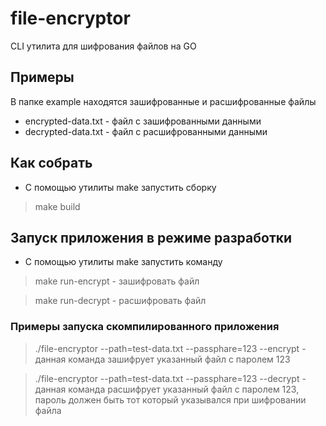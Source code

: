 # file-encryptor

CLI утилита для шифрования файлов на GO

## Примеры

В папке example находятся зашифрованные и расшифрованные файлы

- encrypted-data.txt - файл с зашифрованными данными
- decrypted-data.txt - файл с расшифрованными данными

## Как собрать

- С помощью утилиты make запустить сборку

> make build

## Запуск приложения в режиме разработки

- С помощью утилиты make запустить команду

> make run-encrypt - зашифровать файл

> make run-decrypt - расшифровать файл


### Примеры запуска скомпилированного приложения

> ./file-encryptor --path=test-data.txt --passphare=123 --encrypt - данная команда зашифрует указанный файл  с паролем 123

> ./file-encryptor --path=test-data.txt --passphare=123 --decrypt - данная команда расшифрует указанный файл с паролем 123, пароль должен быть тот который указывался при шифровании файла
